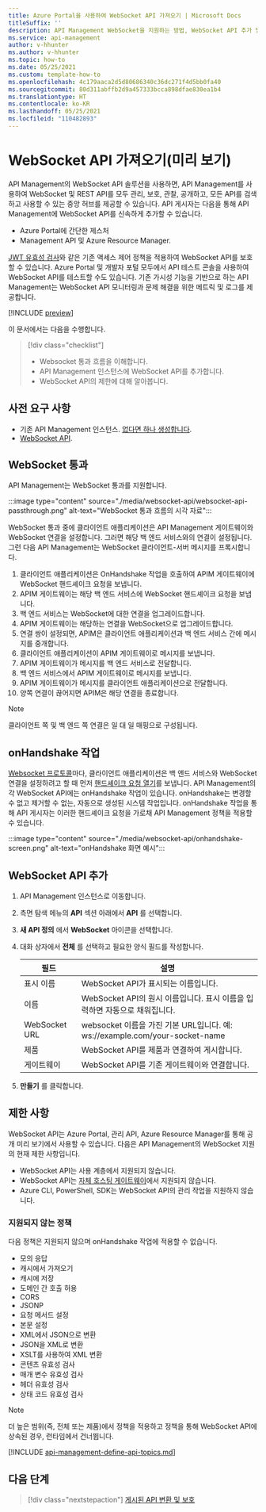 ```yaml
---
title: Azure Portal을 사용하여 WebSocket API 가져오기 | Microsoft Docs
titleSuffix: ''
description: API Management WebSocket을 지원하는 방법, WebSocket API 추가 및 WebSocket 제한에 대해 알아봅니다.
ms.service: api-management
author: v-hhunter
ms.author: v-hhunter
ms.topic: how-to
ms.date: 05/25/2021
ms.custom: template-how-to
ms.openlocfilehash: 4c179aaca2d5d80686340c36dc271f4d5bb0fa40
ms.sourcegitcommit: 80d311abffb2d9a457333bcca898dfae830ea1b4
ms.translationtype: HT
ms.contentlocale: ko-KR
ms.lasthandoff: 05/25/2021
ms.locfileid: "110482893"
---
```

# <a name="import-a-websocket-api-preview"></a>WebSocket API 가져오기(미리 보기)

API Management의 WebSocket API 솔루션을 사용하면, API Management를 사용하여 WebSocket 및 REST API를 모두 관리, 보호, 관찰, 공개하고, 모든 API를 검색하고 사용할 수 있는 중앙 허브를 제공할 수 있습니다. API 게시자는 다음을 통해 API Management에 WebSocket API를 신속하게 추가할 수 있습니다.
* Azure Portal에 간단한 제스처 
* Management API 및 Azure Resource Manager. 

[JWT 유효성 검사](./api-management-access-restriction-policies.md#ValidateJWT)와 같은 기존 액세스 제어 정책을 적용하여 WebSocket API를 보호할 수 있습니다. Azure Portal 및 개발자 포털 모두에서 API 테스트 콘솔을 사용하여 WebSocket API를 테스트할 수도 있습니다. 기존 가시성 기능을 기반으로 하는 API Management는 WebSocket API 모니터링과 문제 해결을 위한 메트릭 및 로그를 제공합니다. 

[!INCLUDE [preview](./includes/preview/preview-callout-websocket-api.md)]

이 문서에서는 다음을 수행합니다.
> [!div class="checklist"]
> * Websocket 통과 흐름을 이해합니다.
> * API Management 인스턴스에 WebSocket API를 추가합니다.
> * WebSocket API의 제한에 대해 알아봅니다.

## <a name="prerequisites"></a>사전 요구 사항

- 기존 API Management 인스턴스. [없다면 하나 생성합니다](get-started-create-service-instance.md).
- [WebSocket API](https://www.websocket.org/echo.html).

## <a name="websocket-passthrough"></a>WebSocket 통과

API Management는 WebSocket 통과를 지원합니다. 

:::image type="content" source="./media/websocket-api/websocket-api-passthrough.png" alt-text="WebSocket 통과 흐름의 시각 자료":::

WebSocket 통과 중에 클라이언트 애플리케이션은 API Management 게이트웨이와 WebSocket 연결을 설정합니다. 그러면 해당 백 엔드 서비스와의 연결이 설정됩니다. 그런 다음 API Management는 WebSocket 클라이언트-서버 메시지를 프록시합니다.

1. 클라이언트 애플리케이션은 OnHandshake 작업을 호출하여 APIM 게이트웨이에 WebSocket 핸드셰이크 요청을 보냅니다.
1. APIM 게이트웨이는 해당 백 엔드 서비스에 WebSocket 핸드셰이크 요청을 보냅니다.
1. 백 엔드 서비스는 WebSocket에 대한 연결을 업그레이드합니다.
1. APIM 게이트웨이는 해당하는 연결을 WebSocket으로 업그레이드합니다.
1. 연결 쌍이 설정되면, APIM은 클라이언트 애플리케이션과 백 엔드 서비스 간에 메시지를 중개합니다.
1. 클라이언트 애플리케이션이 APIM 게이트웨이로 메시지를 보냅니다.
1. APIM 게이트웨이가 메시지를 백 엔드 서비스로 전달합니다.
1. 백 엔드 서비스에서 APIM 게이트웨이로 메시지를 보냅니다.
1. APIM 게이트웨이가 메시지를 클라이언트 애플리케이션으로 전달합니다.
1. 양쪽 연결이 끊어지면 APIM은 해당 연결을 종료합니다.

> [!NOTE]
> 클라이언트 쪽 및 백 엔드 쪽 연결은 일 대 일 매핑으로 구성됩니다. 

## <a name="onhandshake-operation"></a>onHandshake 작업

[Websocket 프로토콜](https://tools.ietf.org/html/rfc6455)마다, 클라이언트 애플리케이션은 백 엔드 서비스와 WebSocket 연결을 설정하려고 할 때 먼저 [핸드셰이크 요청 열기](https://tools.ietf.org/html/rfc6455#page-6)를 보냅니다. API Management의 각 WebSocket API에는 onHandshake 작업이 있습니다. onHandshake는 변경할 수 없고 제거할 수 없는, 자동으로 생성된 시스템 작업입니다. onHandshake 작업을 통해 API 게시자는 이러한 핸드셰이크 요청을 가로채 API Management 정책을 적용할 수 있습니다.

:::image type="content" source="./media/websocket-api/onhandshake-screen.png" alt-text="onHandshake 화면 예시":::

## <a name="add-a-websocket-api"></a>WebSocket API 추가

1. API Management 인스턴스로 이동합니다.
1. 측면 탐색 메뉴의 **API** 섹션 아래에서 **API** 를 선택합니다.
1. **새 API 정의** 에서 **WebSocket** 아이콘을 선택합니다.
1. 대화 상자에서 **전체** 를 선택하고 필요한 양식 필드를 작성합니다.

    | 필드 | 설명 |
    |----------------|-------|
    | 표시 이름 | WebSocket API가 표시되는 이름입니다. |
    | 이름 | WebSocket API의 원시 이름입니다. 표시 이름을 입력하면 자동으로 채워집니다. |
    | WebSocket URL | websocket 이름을 가진 기본 URL입니다. 예: ws://example.com/your-socket-name |
    | 제품 | WebSocket API를 제품과 연결하여 게시합니다. |
    | 게이트웨이 | WebSocket API를 기존 게이트웨이와 연결합니다. |
 
1. **만들기** 를 클릭합니다.

## <a name="limitations"></a>제한 사항

WebSocket API는 Azure Portal, 관리 API, Azure Resource Manager를 통해 공개 미리 보기에서 사용할 수 있습니다. 다음은 API Management의 WebSocket 지원의 현재 제한 사항입니다.

* WebSocket API는 사용 계층에서 지원되지 않습니다.
* WebSocket API는 [자체 호스팅 게이트웨이](./how-to-deploy-self-hosted-gateway-azure-arc.md)에서 지원되지 않습니다.
* Azure CLI, PowerShell, SDK는 WebSocket API의 관리 작업을 지원하지 않습니다.

### <a name="unsupported-policies"></a>지원되지 않는 정책

다음 정책은 지원되지 않으며 onHandshake 작업에 적용할 수 없습니다.
*  모의 응답
* 캐시에서 가져오기
* 캐시에 저장
* 도메인 간 호출 허용
* CORS
* JSONP
*  요청 메서드 설정
* 본문 설정
* XML에서 JSON으로 변환
* JSON을 XML로 변환
* XSLT를 사용하여 XML 변환
* 콘텐츠 유효성 검사
* 매개 변수 유효성 검사
* 헤더 유효성 검사
* 상태 코드 유효성 검사

> [!NOTE]
> 더 높은 범위(즉, 전체 또는 제품)에서 정책을 적용하고 정책을 통해 WebSocket API에 상속된 경우, 런타임에서 건너뜁니다.

[!INCLUDE [api-management-define-api-topics.md](../../includes/api-management-define-api-topics.md)]

## <a name="next-steps"></a>다음 단계
> [!div class="nextstepaction"]
> [게시된 API 변환 및 보호](transform-api.md)